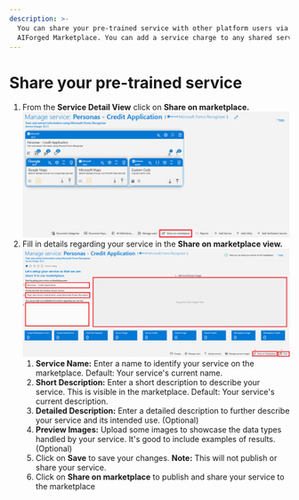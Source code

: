 ```yaml
---
description: >-
  You can share your pre-trained service with other platform users via the
  AIForged Marketplace. You can add a service charge to any shared service.
---
```


# Share your pre-trained service

1. From the **Service Detail View** click on **Share on marketplace.**\
   <img src="../.gitbook/assets/image (37) (2).png" alt="" data-size="original">
2. Fill in details regarding your service in the **Share on marketplace view.**\
   ![](<../.gitbook/assets/image (66).png>)
   1. **Service Name:** Enter a name to identify your service on the marketplace. Default: Your service's current name.
   2. **Short Description:** Enter a short description to describe your service. This is visible in the marketplace. Default: Your service's current description.
   3. **Detailed Description:** Enter a detailed description to further describe your service and its intended use. (Optional)
   4. **Preview Images:** Upload some images to showcase the data types handled by your service. It's good to include examples of results. (Optional)
   5. Click on **Save** to save your changes. **Note:** This will not publish or share your service.
   6. Click on **Share on marketplace** to publish and share your service to the marketplace
